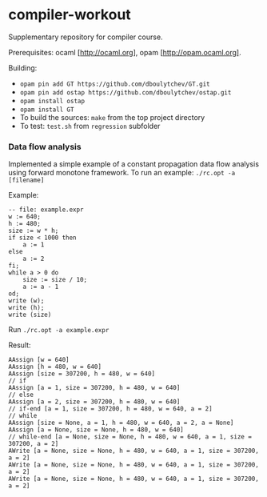 # compiler-workout

Supplementary repository for compiler course.

Prerequisites: ocaml [http://ocaml.org], opam [http://opam.ocaml.org].

Building:

* `opam pin add GT https://github.com/dboulytchev/GT.git`
* `opam pin add ostap https://github.com/dboulytchev/ostap.git`
* `opam install ostap`
* `opam install GT`
* To build the sources: `make` from the top project directory
* To test: `test.sh` from `regression` subfolder

### Data flow analysis
Implemented a simple example of a constant propagation data flow analysis
using forward monotone framework.
To run an example: `./rc.opt -a [filename]`

Example:
```
-- file: example.expr
w := 640;
h := 480;
size := w * h;
if size < 1000 then
    a := 1
else
    a := 2
fi;
while a > 0 do
    size := size / 10;
    a := a - 1
od;
write (w);
write (h);
write (size)
```

Run `./rc.opt -a example.expr`

Result:
```
AAssign [w = 640]
AAssign [h = 480, w = 640]
AAssign [size = 307200, h = 480, w = 640]
// if
AAssign [a = 1, size = 307200, h = 480, w = 640]
// else
AAssign [a = 2, size = 307200, h = 480, w = 640]
// if-end [a = 1, size = 307200, h = 480, w = 640, a = 2]
// while
AAssign [size = None, a = 1, h = 480, w = 640, a = 2, a = None]
AAssign [a = None, size = None, h = 480, w = 640]
// while-end [a = None, size = None, h = 480, w = 640, a = 1, size = 307200, a = 2]
AWrite [a = None, size = None, h = 480, w = 640, a = 1, size = 307200, a = 2]
AWrite [a = None, size = None, h = 480, w = 640, a = 1, size = 307200, a = 2]
AWrite [a = None, size = None, h = 480, w = 640, a = 1, size = 307200, a = 2]
```